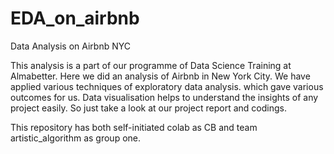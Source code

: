 # EDA_on_airbnb
Data Analysis on Airbnb NYC

This analysis is a part of our programme of Data Science Training at Almabetter. Here we did an analysis of Airbnb in New York City. We have applied various techniques of exploratory data analysis. which gave various outcomes for us. Data visualisation helps to understand the insights of any project easily. So just take a look at our project report and codings.

This repository has both self-initiated colab as CB and team artistic_algorithm as group one.
